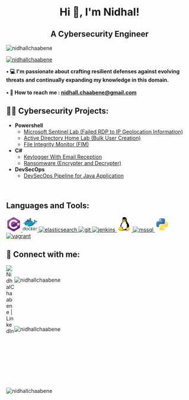 
<h1 align="center">Hi 👋, I'm Nidhal! <br/>
<h2 align="center"> A Cybersecurity Engineer </h2>
<p align="left"> <img src="https://komarev.com/ghpvc/?username=nidhallchaabene&label=Profile%20views&color=0e75b6&style=flat" alt="nidhallchaabene" /> </p>

<p align="left"> <a href="https://github.com/ryo-ma/github-profile-trophy"><img src="https://github-profile-trophy.vercel.app/?username=nidhallchaabene" alt="nidhallchaabene" /></a> </p>
  <b> • 💻	I'm passionate about crafting resilient defenses against evolving threats and continually expanding my knowledge in this domain.</br> </br></b>
  <b> • 📧	How to reach me : <a href="mailto:nidhall.chaabene@gmail.com">nidhall.chaabene@gmail.com</a></b>
  

<h2>👨‍💻 Cybersecurity Projects:</h2>

- <b>Powershell</b>
  - [Microsoft Sentinel Lab (Failed RDP to IP Geolocation Information)](https://github.com/nidhallchaabene/Sentinel-Lab.git)
  - [Active Directory Home Lab (Bulk User Creation)](https://github.com/nidhallchaabene/ActiveDirectoryLab.git)
  - [File Integrity Monitor (FIM)](https://github.com/nidhallchaabene/File-Integrity-Monitor.git)
- <b>C#</b>
  - [Keylogger With Email Reception](https://github.com/nidhallchaabene/Keylogger.git)
  - [Ransomware (Encrypter and Decrypter)](https://github.com/nidhallchaabene/Ransomware-Encrypt-Decrypt.git)
- <b>DevSecOps</b>
  - [DevSecOps Pipeline for Java Application](https://github.com/nidhallchaabene/DevSecOps.git)
 

<br><h2>Languages and Tools:</h3>
<p align="left"> <a href="https://www.w3schools.com/cs/" target="_blank" rel="noreferrer"> <img src="https://raw.githubusercontent.com/devicons/devicon/master/icons/csharp/csharp-original.svg" alt="csharp" width="40" height="40"/> </a> <a href="https://www.docker.com/" target="_blank" rel="noreferrer"> <img src="https://raw.githubusercontent.com/devicons/devicon/master/icons/docker/docker-original-wordmark.svg" alt="docker" width="40" height="40"/> </a> <a href="https://www.elastic.co" target="_blank" rel="noreferrer"> <img src="https://www.vectorlogo.zone/logos/elastic/elastic-icon.svg" alt="elasticsearch" width="40" height="40"/> </a> <a href="https://git-scm.com/" target="_blank" rel="noreferrer"> <img src="https://www.vectorlogo.zone/logos/git-scm/git-scm-icon.svg" alt="git" width="40" height="40"/> </a> <a href="https://www.jenkins.io" target="_blank" rel="noreferrer"> <img src="https://www.vectorlogo.zone/logos/jenkins/jenkins-icon.svg" alt="jenkins" width="40" height="40"/> </a> <a href="https://www.linux.org/" target="_blank" rel="noreferrer"> <img src="https://raw.githubusercontent.com/devicons/devicon/master/icons/linux/linux-original.svg" alt="linux" width="40" height="40"/> </a> <a href="https://www.microsoft.com/en-us/sql-server" target="_blank" rel="noreferrer"> <img src="https://www.svgrepo.com/show/303229/microsoft-sql-server-logo.svg" alt="mssql" width="40" height="40"/> </a> <a href="https://www.python.org" target="_blank" rel="noreferrer"> <img src="https://raw.githubusercontent.com/devicons/devicon/master/icons/python/python-original.svg" alt="python" width="40" height="40"/> </a> <a href="https://www.vagrantup.com/" target="_blank" rel="noreferrer"> <img src="https://www.vectorlogo.zone/logos/vagrantup/vagrantup-icon.svg" alt="vagrant" width="40" height="40"/> </a> </p>




<h2> 🤳 Connect with me:</h2>

[<img align="left" alt="NidhalChaabene | LinkedIn" width="22px" src="https://raw.githubusercontent.com/rahuldkjain/github-profile-readme-generator/master/src/images/icons/Social/linked-in-alt.svg" />][linkedin]

[linkedin]: https://www.linkedin.com/in/nidhal-chaabene/ 

<br><p><img align="left" src="https://github-readme-stats.vercel.app/api/top-langs?username=nidhallchaabene&show_icons=true&locale=en&layout=compact" alt="nidhallchaabene" /></p><br><br><br><br><br><br><br>

<p><img align="Left" src="https://github-readme-stats.vercel.app/api?username=nidhallchaabene&show_icons=true&locale=en" alt="nidhallchaabene" /></p><br><br><br><br><br><br><br><br><br>

<p><img align="left" src="https://github-readme-streak-stats.herokuapp.com/?user=nidhallchaabene&" alt="nidhallchaabene" /></p>

<!--
**nidhallchaabene/nidhallchaabene** is a ✨ _special_ ✨ repository because its `README.md` (this file) appears on your GitHub profile.

Here are some ideas to get you started:

- 🔭 I’m currently working on ...
- 🌱 I’m currently learning ...
- 👯 I’m looking to collaborate on ...
- 🤔 I’m looking for help with ...
- 💬 Ask me about ...
- 📫 How to reach me: ...
- 😄 Pronouns: ...
- ⚡ Fun fact: ...
-->
